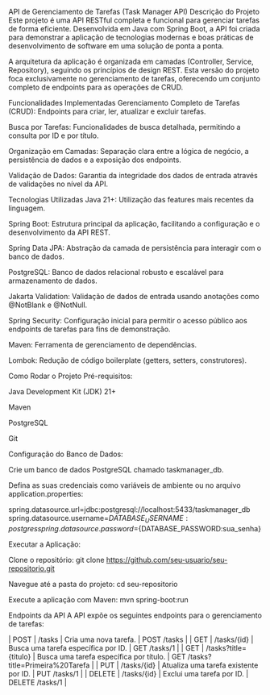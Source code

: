 API de Gerenciamento de Tarefas (Task Manager API)
Descrição do Projeto
Este projeto é uma API RESTful completa e funcional para gerenciar tarefas de forma eficiente. Desenvolvida em Java com Spring Boot, a API foi criada para demonstrar a aplicação de tecnologias modernas e boas práticas de desenvolvimento de software em uma solução de ponta a ponta.

A arquitetura da aplicação é organizada em camadas (Controller, Service, Repository), seguindo os princípios de design REST. Esta versão do projeto foca exclusivamente no gerenciamento de tarefas, oferecendo um conjunto completo de endpoints para as operações de CRUD.

Funcionalidades Implementadas
Gerenciamento Completo de Tarefas (CRUD): Endpoints para criar, ler, atualizar e excluir tarefas.

Busca por Tarefas: Funcionalidades de busca detalhada, permitindo a consulta por ID e por título.

Organização em Camadas: Separação clara entre a lógica de negócio, a persistência de dados e a exposição dos endpoints.

Validação de Dados: Garantia da integridade dos dados de entrada através de validações no nível da API.

Tecnologias Utilizadas
Java 21+: Utilização das features mais recentes da linguagem.

Spring Boot: Estrutura principal da aplicação, facilitando a configuração e o desenvolvimento da API REST.

Spring Data JPA: Abstração da camada de persistência para interagir com o banco de dados.

PostgreSQL: Banco de dados relacional robusto e escalável para armazenamento de dados.

Jakarta Validation: Validação de dados de entrada usando anotações como @NotBlank e @NotNull.

Spring Security: Configuração inicial para permitir o acesso público aos endpoints de tarefas para fins de demonstração.

Maven: Ferramenta de gerenciamento de dependências.

Lombok: Redução de código boilerplate (getters, setters, construtores).

Como Rodar o Projeto
Pré-requisitos:

Java Development Kit (JDK) 21+

Maven

PostgreSQL

Git

Configuração do Banco de Dados:

Crie um banco de dados PostgreSQL chamado taskmanager_db.

Defina as suas credenciais como variáveis de ambiente ou no arquivo application.properties:

spring.datasource.url=jdbc:postgresql://localhost:5433/taskmanager_db
spring.datasource.username=${DATABASE_USERNAME:postgres}
spring.datasource.password=${DATABASE_PASSWORD:sua_senha}


Executar a Aplicação:

Clone o repositório: git clone https://github.com/seu-usuario/seu-repositorio.git

Navegue até a pasta do projeto: cd seu-repositorio

Execute a aplicação com Maven: mvn spring-boot:run

Endpoints da API
A API expõe os seguintes endpoints para o gerenciamento de tarefas:

| POST | /tasks | Cria uma nova tarefa. | POST /tasks |
| GET | /tasks/{id} | Busca uma tarefa específica por ID. | GET /tasks/1 |
| GET | /tasks?title={titulo} | Busca uma tarefa específica por título. | GET /tasks?title=Primeira%20Tarefa |
| PUT | /tasks/{id} | Atualiza uma tarefa existente por ID. | PUT /tasks/1 |
| DELETE | /tasks/{id} | Exclui uma tarefa por ID. | DELETE /tasks/1 |
